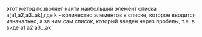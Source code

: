 этот метод позволяет найти наибольший элемент списка a[a1,a2,a3..ak],где k - количество элементов в списке, которое вводится изначально, а за ним сам список, который введен через пробелы, т.е. в виде a1 a2 a3...ak